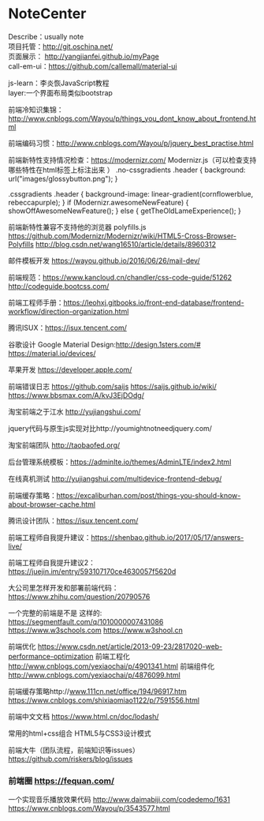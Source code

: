 # NoteCenter
Describe：usually note<br/>
项目托管：http://git.oschina.net/<br/>
页面展示： http://yangjianfei.github.io/myPage<br/>
call-em-ui：https://github.com/callemall/material-ui

js-learn：李炎恢JavaScript教程<br/>
layer:一个界面布局类似bootstrap

前端冷知识集锦：http://www.cnblogs.com/Wayou/p/things_you_dont_know_about_frontend.html

前端编码习惯：http://www.cnblogs.com/Wayou/p/jquery_best_practise.html

前端新特性支持情况检查：https://modernizr.com/
Modernizr.js（可以检查支持哪些特性在html标签上标注出来 ）
.no-cssgradients .header {
  background: url("images/glossybutton.png");
}

.cssgradients .header {
  background-image: linear-gradient(cornflowerblue, rebeccapurple);
}
if (Modernizr.awesomeNewFeature) {
    showOffAwesomeNewFeature();
  } else {
    getTheOldLameExperience();
  }

前端新特性兼容不支持他的浏览器 polyfills.js https://github.com/Modernizr/Modernizr/wiki/HTML5-Cross-Browser-Polyfills
http://blog.csdn.net/wang16510/article/details/8960312

邮件模板开发 https://wayou.github.io/2016/06/26/mail-dev/

前端规范：https://www.kancloud.cn/chandler/css-code-guide/51262
http://codeguide.bootcss.com/

前端工程师手册：https://leohxj.gitbooks.io/front-end-database/frontend-workflow/direction-organization.html

腾讯ISUX：https://isux.tencent.com/

 谷歌设计 Google Material Design:http://design.1sters.com/#
 https://material.io/devices/
 
 苹果开发 https://developer.apple.com/
 
 前端错误日志 https://github.com/saijs   https://saijs.github.io/wiki/  https://www.bbsmax.com/A/kvJ3EjDOdg/
 
 淘宝前端之于江水 http://yujiangshui.com/

jquery代码与原生js实现对比http://youmightnotneedjquery.com/

淘宝前端团队 http://taobaofed.org/

后台管理系统模板：https://adminlte.io/themes/AdminLTE/index2.html

在线真机测试 http://yujiangshui.com/multidevice-frontend-debug/

前端缓存策略：https://excaliburhan.com/post/things-you-should-know-about-browser-cache.html

腾讯设计团队：https://isux.tencent.com/

前端工程师自我提升建议：https://shenbao.github.io/2017/05/17/answers-live/

前端工程师自我提升建议2：https://juejin.im/entry/593107170ce4630057f5620d

大公司里怎样开发和部署前端代码：https://www.zhihu.com/question/20790576

一个完整的前端是不是 这样的: https://segmentfault.com/q/1010000007431086
https://www.w3schools.com https://www.w3shool.cn

前端优化 https://www.csdn.net/article/2013-09-23/2817020-web-performance-optimization
前端工程化 http://www.cnblogs.com/yexiaochai/p/4901341.html
前端组件化 http://www.cnblogs.com/yexiaochai/p/4876099.html

前端缓存策略http://www.111cn.net/office/194/96917.htm  https://www.cnblogs.com/shixiaomiao1122/p/7591556.html

前端中文文档 https://www.html.cn/doc/lodash/

常用的html+css组合 HTML5与CSS3设计模式

前端大牛（团队流程，前端知识等issues） https://github.com/riskers/blog/issues

### 前端圈 https://fequan.com/

一个实现音乐播放效果代码 http://www.daimabiji.com/codedemo/1631 https://www.cnblogs.com/Wayou/p/3543577.html